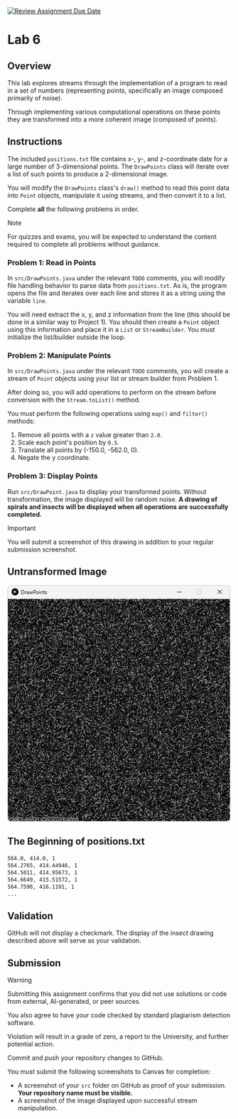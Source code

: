 [![Review Assignment Due Date](https://classroom.github.com/assets/deadline-readme-button-24ddc0f5d75046c5622901739e7c5dd533143b0c8e959d652212380cedb1ea36.svg)](https://classroom.github.com/a/SzeNyOYb)
# Lab 6

## Overview

This lab explores streams through the implementation of a program to read in a set of numbers (representing points, specifically an image composed primarily of noise).

Through implementing various computational operations on these points they are transformed into a more coherent image (composed of points).

## Instructions

The included `positions.txt` file contains x-, y-, and z-coordinate date for a large number of 3-dimensional points.
The `DrawPoints` class will iterate over a list of such points to produce a 2-dimensional image.

You will modify the `DrawPoints` class's `draw()` method to read this point data into `Point` objects, manipulate it using streams, and then convert it to a list.

Complete **all** the following problems in order.

> [!NOTE]
> 
> For quizzes and exams, you will be expected to understand the content required to complete all problems without guidance.

### Problem 1: Read in Points

In `src/DrawPoints.java` under the relevant `TODO` comments, you will modify file handling behavior to parse data from `positions.txt`.
As is, the program opens the file and iterates over each line and stores it as a string using the variable `line`.

You will need extract the x, y, and z information from the line (this should be done in a similar way to Project 1).
You should then create a `Point` object using this information and place it in a `List` or `StreamBuilder`.
You must initialize the list/builder outside the loop.

### Problem 2: Manipulate Points

In `src/DrawPoints.java` under the relevant `TODO` comments, you will create a stream of `Point` objects using your list or stream builder from Problem 1.

After doing so, you will add operations to perform on the stream before conversion with the `Stream.toList()` method.

You must perform the following operations using `map()` and `filter()` methods:
1. Remove all points with a `z` value greater than `2.0`.
2. Scale each point's position by `0.5`.
3. Translate all points by (-150.0, -562.0, 0).
4. Negate the y coordinate.

### Problem 3: Display Points

Run `src/DrawPoint.java` to display your transformed points.
Without transformation, the image displayed will be random noise.
**A drawing of spirals and insects will be displayed when all operations are successfully completed.**

> [!IMPORTANT]
> 
> You will submit a screenshot of this drawing in addition to your regular submission screenshot.

## Untransformed Image

![Initial Image](starting_points.png)

## The Beginning of positions.txt

```
564.0, 414.0, 1
564.2765, 414.44946, 1
564.5011, 414.95673, 1
564.6649, 415.51572, 1
564.7596, 416.1191, 1
...
```

## Validation

GitHub will not display a checkmark.
The display of the insect drawing described above will serve as your validation.

## Submission

> [!Warning]
> 
> Submitting this assignment confirms that you did not use solutions or code from external, AI-generated, or peer sources.
>
> You also agree to have your code checked by standard plagiarism detection software.
>
> Violation will result in a grade of zero, a report to the University, and further potential action.

Commit and push your repository changes to GitHub.

You must submit the following screenshots to Canvas for completion:
- A screenshot of your `src` folder on GitHub as proof of your submission. **Your repository name must be visible.**
- A screenshot of the image displayed upon successful stream manipulation.